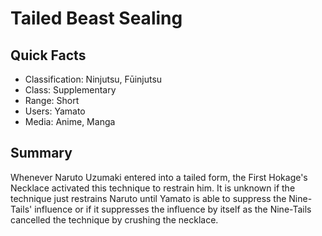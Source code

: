 # Tailed Beast Sealing

## Quick Facts
- Classification: Ninjutsu, Fūinjutsu
- Class: Supplementary
- Range: Short
- Users: Yamato
- Media: Anime, Manga

## Summary
Whenever Naruto Uzumaki entered into a tailed form, the First Hokage's Necklace activated this technique to restrain him. It is unknown if the technique just restrains Naruto until Yamato is able to suppress the Nine-Tails' influence or if it suppresses the influence by itself as the Nine-Tails cancelled the technique by crushing the necklace.
